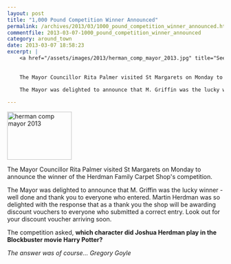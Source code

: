 ```yaml
---
layout: post
title: "1,000 Pound Competition Winner Announced"
permalink: /archives/2013/03/1000_pound_competition_winner_announced.html
commentfile: 2013-03-07-1000_pound_competition_winner_announced
category: around_town
date: 2013-03-07 18:58:23
excerpt: |
    <a href="/assets/images/2013/herman_comp_mayor_2013.jpg" title="See larger version of - herman comp mayor 2013"><img src="/assets/images/2013/herman_comp_mayor_2013_thumb.jpg" width="150" height="112" alt="herman comp mayor 2013" class="photo right" /></a>
    
    
    The Mayor Councillor Rita Palmer visited St Margarets on Monday to announce the winner of the Herdman Family Carpet Shop's competition.
    
    The Mayor was delighted to announce that M. Griffin was the lucky winner - well done and thank you to everyone who entered. Martin Herdman was so delighted with the response that as a thank you the shop will be awarding discount vouchers to everyone who submitted a correct entry. Look out for your discount voucher arriving soon.

---
```


<a href="/assets/images/2013/herman_comp_mayor_2013.jpg" title="See larger version of - herman comp mayor 2013"><img src="/assets/images/2013/herman_comp_mayor_2013_thumb.jpg" width="150" height="112" alt="herman comp mayor 2013" class="photo right" /></a>

The Mayor Councillor Rita Palmer visited St Margarets on Monday to announce the winner of the Herdman Family Carpet Shop's competition.

The Mayor was delighted to announce that M. Griffin was the lucky winner - well done and thank you to everyone who entered. Martin Herdman was so delighted with the response that as a thank you the shop will be awarding discount vouchers to everyone who submitted a correct entry. Look out for your discount voucher arriving soon.

The competition asked, **which character did Joshua Herdman play in the Blockbuster movie Harry Potter?**

*The answer was of course... Gregory Goyle*
